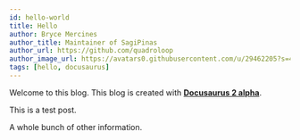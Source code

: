 ```yaml
---
id: hello-world
title: Hello
author: Bryce Mercines
author_title: Maintainer of SagiPinas
author_url: https://github.com/quadroloop
author_image_url: https://avatars0.githubusercontent.com/u/29462205?s=460&u=2dfd08d765296669d4fc10ebecfc80a424298b75&v=4
tags: [hello, docusaurus]
---
```


Welcome to this blog. This blog is created with [**Docusaurus 2 alpha**](https://v2.docusaurus.io/).

<!--truncate-->

This is a test post.

A whole bunch of other information.
